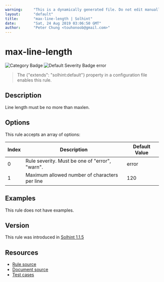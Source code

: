 ```yaml
---
warning:     "This is a dynamically generated file. Do not edit manually."
layout:      "default"
title:       "max-line-length | Solhint"
date:        "Sat, 24 Aug 2019 03:06:50 GMT"
author:      "Peter Chung <touhonoob@gmail.com>"
---
```


# max-line-length
![Category Badge](https://img.shields.io/badge/-Best%20Practise%20Rules-informational)
![Default Severity Badge error](https://img.shields.io/badge/Default%20Severity-error-red)
> The {"extends": "solhint:default"} property in a configuration file enables this rule.


## Description
Line length must be no more than maxlen.

## Options
This rule accepts an array of options:

| Index | Description                                    | Default Value |
| ----- | ---------------------------------------------- | ------------- |
| 0     | Rule severity. Must be one of "error", "warn". | error         |
| 1     | Maximum allowed number of characters per line  | 120           |


## Examples
This rule does not have examples.

## Version
This rule was introduced in [Solhint 1.1.5](https://github.com/protofire/solhint/tree/v1.1.5)

## Resources
- [Rule source](https://github.com/protofire/solhint/tree/master/lib/rules/best-practises/max-line-length.js)
- [Document source](https://github.com/protofire/solhint/tree/master/docs/rules/best-practises/max-line-length.md)
- [Test cases](https://github.com/protofire/solhint/tree/master/test/rules/best-practises/max-line-length.js)
